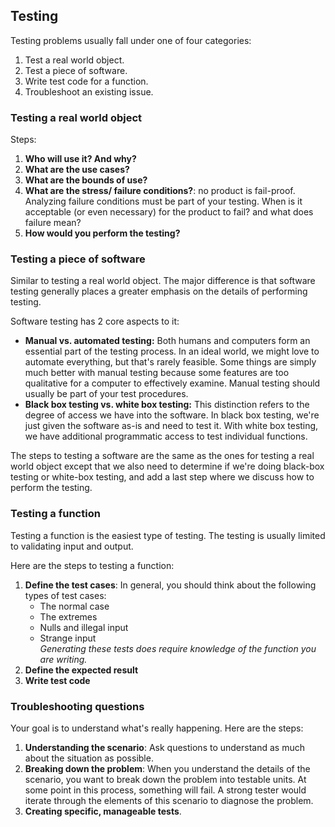 <h2>Testing</h2>
<p>Testing problems usually fall under one of four categories: 
  <ol>
    <li>Test a real world object.</li>
    <li>Test a piece of software.</li>
    <li>Write test code for a function.</li>
    <li>Troubleshoot an existing issue.</li>
  </ol>

<h3>Testing a real world object</h3>
Steps:
<ol>
  <li><b>Who will use it? And why?</b></li>
  <li><b>What are the use cases?</b></li>
  <li><b>What are the bounds of use?</b></li>
  <li><b>What are the stress/ failure conditions?</b>: no product is fail-proof. Analyzing failure conditions must be part of your testing. When is it acceptable (or even necessary) for the product to fail? and what does failure mean?</li>
  <li><b>How would you perform the testing?</b></li>
</ol>

<h3>Testing a piece of software</h3>
<p>Similar to testing a real world object. The major difference is that software testing generally places a greater emphasis on the details of performing testing.</p>
<p>Software testing has 2 core aspects to it:</p>
<ul>
  <li><b>Manual vs. automated testing:</b> Both humans and computers form an essential part of the testing process. In an ideal world, we might love to automate everything, but that's rarely feasible. Some things are simply much better with manual testing because some features are too qualitative for a computer to effectively examine. Manual testing should usually be part of your test procedures.</li>
  <li><b>Black box testing vs. white box testing:</b> This distinction refers to the degree of access we have into the software. In black box testing, we're just given the software as-is and need to test it. With white box testing, we have additional programmatic access to test individual functions. </li>
</ul>
<p>The steps to testing a software are the same as the ones for testing a real world object except that we also need to determine if we're doing black-box testing or white-box testing, and add a last step where we discuss how to perform the testing. </p>

<h3>Testing a function</h3>
<p>Testing a function is the easiest type of testing. The testing is usually limited to validating input and output.</p>
<p>Here are the steps to testing a function:</p>
<ol>
  <li><b>Define the test cases</b>: In general, you should think about the following types of test cases:
    <ul>
      <li>The normal case</li>
      <li>The extremes</li>
      <li>Nulls and illegal input</li>
      <li>Strange input</li>
      <i>Generating these tests does require knowledge of the function you are writing.</i>
    </ul></li>
  <li><b>Define the expected result</b></li>
  <li><b>Write test code</b></li>
</ol>

<h3>Troubleshooting questions</h3>
<p>Your goal is to understand what's really happening. Here are the steps:</p>
<ol>
  <li><b>Understanding the scenario</b>: Ask questions to understand as much about the situation as possible.</li>
  <li><b>Breaking down the problem</b>: When you understand the details of the scenario, you want to break down the problem into testable units. At some point in this process, something will fail. A strong tester would iterate through the elements of this scenario to diagnose the problem.</li>
  <li><b>Creating specific, manageable tests</b>.</li>
</ol>
